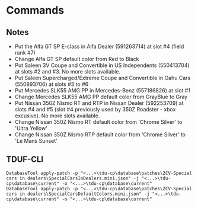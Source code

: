 # Commands

## Notes

- Put the Alfa GT SP E-class in Alfa Dealer (591263714) at slot #4 (field rank #7)
- Change Alfa GT SP default color from Red to Black
- Put Saleen 3V Coupe and Convertible in US Independents (550413704) at slots #2 and #3. No more slots available. 
- Put Saleen Supercharged/Extreme Coupe and Convertible in Oahu Cars (550893706) at slots #3 to #6 
- Put Mercedes SLK55 AMG PP in Mercedes-Benz (557186826) at slot #1 
- Change Mercedes SLK55 AMG PP default color from GrayBlue to Gray
- Put Nissan 350Z Nismo RT and RTP in Nissan Dealer (592253709) at slots #4 and #5 (slot #4 previously used by 350Z Roadster - xbox excusive). No more slots available. 
- Change Nissan 350Z Nismo RT default color from 'Chrome Silver' to 'Ultra Yellow'
- Change Nissan 350Z Nismo RTP default color from 'Chrome Silver' to 'Le Mans Sunset'

## TDUF-CLI

    DatabaseTool apply-patch -p "<...>\tdu-cp\database\patches\2CV-Special cars in dealers\SpecialCarsInDealers.mini.json" -j "<...>\tdu-cp\database\current" -o "<...>\tdu-cp\database\current"
    DatabaseTool apply-patch -p "<...>\tdu-cp\database\patches\2CV-Special cars in dealers\SpecialCarsDefaultColors.mini.json" -j "<...>\tdu-cp\database\current" -o "<...>\tdu-cp\database\current"
    
